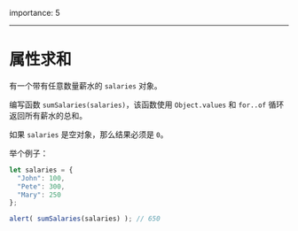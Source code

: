 importance: 5

---

# 属性求和

有一个带有任意数量薪水的 `salaries` 对象。

编写函数 `sumSalaries(salaries)`，该函数使用 `Object.values` 和 `for..of` 循环返回所有薪水的总和。

如果 `salaries` 是空对象，那么结果必须是 `0`。

举个例子：

```js
let salaries = {
  "John": 100,
  "Pete": 300,
  "Mary": 250
};

alert( sumSalaries(salaries) ); // 650
```

